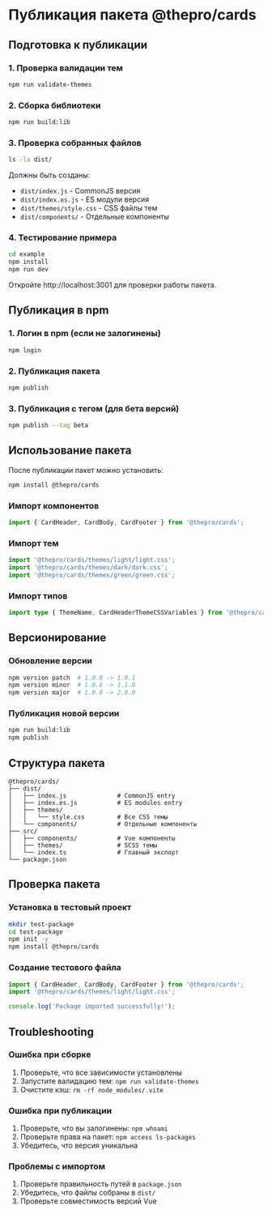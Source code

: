 # Публикация пакета @thepro/cards

## Подготовка к публикации

### 1. Проверка валидации тем
```bash
npm run validate-themes
```

### 2. Сборка библиотеки
```bash
npm run build:lib
```

### 3. Проверка собранных файлов
```bash
ls -la dist/
```

Должны быть созданы:
- `dist/index.js` - CommonJS версия
- `dist/index.es.js` - ES модули версия
- `dist/themes/style.css` - CSS файлы тем
- `dist/components/` - Отдельные компоненты

### 4. Тестирование примера
```bash
cd example
npm install
npm run dev
```

Откройте http://localhost:3001 для проверки работы пакета.

## Публикация в npm

### 1. Логин в npm (если не залогинены)
```bash
npm login
```

### 2. Публикация пакета
```bash
npm publish
```

### 3. Публикация с тегом (для бета версий)
```bash
npm publish --tag beta
```

## Использование пакета

После публикации пакет можно установить:

```bash
npm install @thepro/cards
```

### Импорт компонентов
```typescript
import { CardHeader, CardBody, CardFooter } from '@thepro/cards';
```

### Импорт тем
```typescript
import '@thepro/cards/themes/light/light.css';
import '@thepro/cards/themes/dark/dark.css';
import '@thepro/cards/themes/green/green.css';
```

### Импорт типов
```typescript
import type { ThemeName, CardHeaderThemeCSSVariables } from '@thepro/cards';
```

## Версионирование

### Обновление версии
```bash
npm version patch  # 1.0.0 -> 1.0.1
npm version minor  # 1.0.0 -> 1.1.0
npm version major  # 1.0.0 -> 2.0.0
```

### Публикация новой версии
```bash
npm run build:lib
npm publish
```

## Структура пакета

```
@thepro/cards/
├── dist/
│   ├── index.js              # CommonJS entry
│   ├── index.es.js           # ES modules entry
│   ├── themes/
│   │   └── style.css         # Все CSS темы
│   └── components/           # Отдельные компоненты
├── src/
│   ├── components/           # Vue компоненты
│   ├── themes/               # SCSS темы
│   └── index.ts              # Главный экспорт
└── package.json
```

## Проверка пакета

### Установка в тестовый проект
```bash
mkdir test-package
cd test-package
npm init -y
npm install @thepro/cards
```

### Создание тестового файла
```typescript
import { CardHeader, CardBody, CardFooter } from '@thepro/cards';
import '@thepro/cards/themes/light/light.css';

console.log('Package imported successfully!');
```

## Troubleshooting

### Ошибка при сборке
1. Проверьте, что все зависимости установлены
2. Запустите валидацию тем: `npm run validate-themes`
3. Очистите кэш: `rm -rf node_modules/.vite`

### Ошибка при публикации
1. Проверьте, что вы залогинены: `npm whoami`
2. Проверьте права на пакет: `npm access ls-packages`
3. Убедитесь, что версия уникальна

### Проблемы с импортом
1. Проверьте правильность путей в `package.json`
2. Убедитесь, что файлы собраны в `dist/`
3. Проверьте совместимость версий Vue

